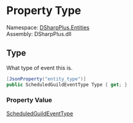 # Property Type

Namespace: [DSharpPlus.Entities](DSharpPlus.Entities.md)  
Assembly: DSharpPlus.dll

## <a id="DSharpPlus_Entities_DiscordScheduledGuildEvent_Type"></a>Type

What type of event this is.

```csharp
[JsonProperty("entity_type")]
public ScheduledGuildEventType Type { get; }
```

### Property Value

[ScheduledGuildEventType](DSharpPlus.Entities.ScheduledGuildEventType.md)

